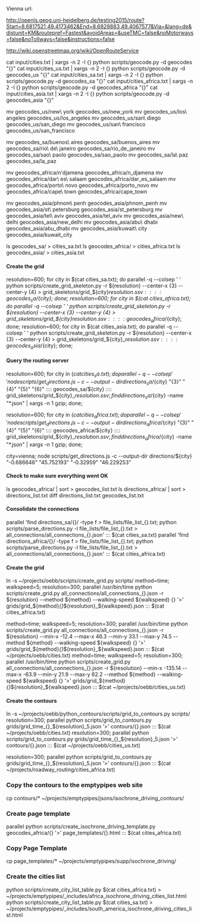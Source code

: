 Vienna url:

http://openls.geog.uni-heidelberg.de/testing2015/route?Start=8.6817521,49.4173462&End=8.6828883,49.4067577&Via=&lang=de&distunit=KM&routepref=Fastest&avoidAreas=&useTMC=false&noMotorways=false&noTollways=false&instructions=false

http://wiki.openstreetmap.org/wiki/OpenRouteService

cat input/cities.txt | xargs -n 2 -I {} python scripts/geocode.py -d geocodes "{}"
cat input/cities_us.txt | xargs -n 2 -I {} python scripts/geocode.py -d geocodes_us "{}"
cat input/cities_sa.txt | xargs -n 2 -I {} python scripts/geocode.py -d geocodes_sa "{}"
cat input/cities_africa.txt | xargs -n 2 -I {} python scripts/geocode.py -d geocodes_africa "{}"
cat input/cities_asia.txt | xargs -n 2 -I {} python scripts/geocode.py -d geocodes_asia "{}"

mv geocodes_us/new\ york geocodes_us/new_york
mv geocodes_us/los\ angeles geocodes_us/los_angeles
mv geocodes_us/san\ diego geocodes_us/san_diego
mv geocodes_us/san\ francisco geocodes_us/san_francisco

mv geocodes_sa/buenos\ aires geocodes_sa/buenos_aires
mv geocodes_sa/rio\ de\ janeiro geocodes_sa/rio_de_janeiro
mv geocodes_sa/sao\ paolo geocodes_sa/sao_paolo
mv geocodes_sa/la\ paz geocodes_sa/la_paz

mv geocodes_africa/n\'djamena geocodes_africa/n_djamena
mv geocodes_africa/dar\ es\ salaam geocodes_africa/dar_es_salaam
mv geocodes_africa/porto\ novo geocodes_africa/porto_novo
mv geocodes_africa/cape\ town geocodes_africa/cape_town

mv geocodes_asia/phnom\ penh geocodes_asia/phnom_penh
mv geocodes_asia/st\ petersburg geocodes_asia/st_petersburg
mv geocodes_asia/tel\ aviv geocodes_asia/tel_aviv
mv geocodes_asia/new\ delhi geocodes_asia/new_delhi
mv geocodes_asia/abu\ dhabi geocodes_asia/abu_dhabi
mv geocodes_asia/kuwait\ city geocodes_asia/kuwait_city

ls geocodes_sa/ > cities_sa.txt
ls geocodes_africa/ > cities_africa.txt
ls geocodes_asia/ > cities_asia.txt

#### Create the grid

resolution=600; for city in $(cat cities_sa.txt); do parallel -q --colsep ' ' python  scripts/create_grid_skeleton.py -r ${resolution} --center-x {3} --center-y {4} > grid_skeletons/grid_${city}_${resolution}.ssv :::: geocodes_sa/${city}; done;
resolution=600; for city in $(cat cities_africa.txt); do parallel -q --colsep ' ' python  scripts/create_grid_skeleton.py -r ${resolution} --center-x {3} --center-y {4} > grid_skeletons/grid_${city}_${resolution}.ssv :::: geocodes_africa/${city}; done;
resolution=600; for city in $(cat cities_asia.txt); do parallel -q --colsep ' ' python  scripts/create_grid_skeleton.py -r ${resolution} --center-x {3} --center-y {4} > grid_skeletons/grid_${city}_${resolution}.ssv :::: geocodes_asia/${city}; done;

#### Query the routing server

resolution=600; for city in $(cat cities_sa.txt); do parallel -q --colsep ' ' node scripts/get_directions.js -c --output-dir directions_sa/${city} \"{3}\" \"{4}\" \"{5}\" \"{6}\" :::: geocodes_sa/${city} :::: grid_skeletons/grid_${city}_${resolution}.ssv; find directions_sa/${city} -name "*.json" | xargs -n 1 gzip; done;


resolution=600; for city in $(cat cities_africa.txt); do parallel -q --colsep ' ' node scripts/get_directions.js -c --output-dir directions_africa/${city} \"{3}\" \"{4}\" \"{5}\" \"{6}\" :::: geocodes_africa/${city} :::: grid_skeletons/grid_${city}_${resolution}.ssv; find directions_africa/${city} -name "*.json" | xargs -n 1 gzip; done;

city=vienna; node scripts/get_directions.js -c --output-dir directions/${city} \"-0.686646\" \"45.752193\" \"-0.32959\" \"46.229253\"

#### Check to make sure everything went OK

ls geocodes_africa/ | sort > geocodes_list.txt
ls directions_africa/ | sort > directions_list.txt
diff directions_list.txt geocodes_list.txt

#### Consolidate the connections

parallel 'find directions_sa/{}/ -type f  > file_lists/file_list_{}.txt; python scripts/parse_directions.py -l file_lists/file_list_{}.txt > all_connections/all_connections_{}.json' ::: $(cat cities_sa.txt)
parallel 'find directions_africa/{}/ -type f  > file_lists/file_list_{}.txt; python scripts/parse_directions.py -l file_lists/file_list_{}.txt > all_connections/all_connections_{}.json' ::: $(cat cities_africa.txt)

#### Create the grid

ln -s ~/projects/oebb/scripts/create_grid.py scripts/
method=time; walkspeed=5; resolution=300; parallel /usr/bin/time python scripts/create_grid.py all_connections/all_connections_{}.json -r ${resolution} --method ${method} --walking-speed ${walkspeed} {} '>' grids/grid_${method}_{}_${resolution}_${walkspeed}.json ::: $(cat cities_africa.txt)

method=time; walkspeed=5; resolution=300; parallel /usr/bin/time python scripts/create_grid.py all_connections/all_connections_{}.json -r ${resolution} --min-x -12.4 --max-x 46.3 --min-y 33.1 --max-y 74.5 --method ${method} --walking-speed ${walkspeed} {} '>' grids/grid_${method}_{}_${resolution}_${walkspeed}.json ::: $(cat ~/projects/oebb/cities.txt)
method=time; walkspeed=5; resolution=300; parallel /usr/bin/time python scripts/create_grid.py all_connections/all_connections_{}.json -r ${resolution} --min-x -135.14 --max-x -63.9 --min-y 21.9 --max-y 62.2 --method ${method} --walking-speed ${walkspeed} {} '>' grids/grid_${method}_{}_${resolution}_${walkspeed}.json ::: $(cat ~/projects/oebb/cities_us.txt)

#### Create the contours

ln -s ~/projects/oebb/python_contours/scripts/grid_to_contours.py scripts/
resolution=300; parallel python scripts/grid_to_contours.py grids/grid_time_{}_${resolution}_5.json  '>' contours/{}.json ::: $(cat ~/projects/oebb/cities.txt)
resolution=300; parallel python scripts/grid_to_contours.py grids/grid_time_{}_${resolution}_5.json  '>' contours/{}.json ::: $(cat ~/projects/oebb/cities_us.txt)

resolution=300; parallel python scripts/grid_to_contours.py grids/grid_time_{}_${resolution}_5.json  '>' contours/{}.json ::: $(cat ~/projects/roadway_routing/cities_africa.txt)

### Copy the contours to the emptypipes web site

cp contours/* ~/projects/emptypipes/jsons/isochrone_driving_contours/

### Create page template

parallel python scripts/create_isochrone_driving_template.py geocodes_africa/{} '>' page_templates/{}.html ::: $(cat cities_africa.txt)

### Copy Page Template

cp page_templates/* ~/projects/emptypipes/supp/isochrone_driving/

### Create the cities list 

python scripts/create_city_list_table.py $(cat cities_africa.txt) > ~/projects/emptypipes/_includes/africa_isochrone_driving_cities_list.html
python scripts/create_city_list_table.py $(cat cities_sa.txt) > ~/projects/emptypipes/_includes/south_america_isochrone_driving_cities_list.html

